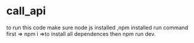 # call_api

to run this code make sure node js installed ,npm installed 
run command first => npm i =>to install all dependences then
npm run dev.
